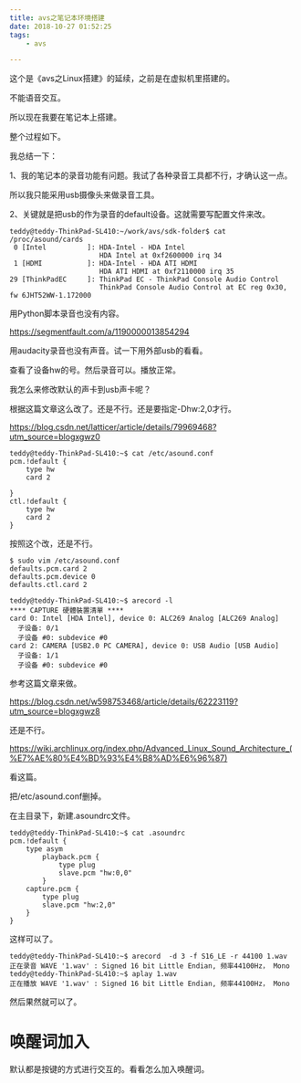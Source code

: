 ```yaml
---
title: avs之笔记本环境搭建
date: 2018-10-27 01:52:25
tags:
	- avs

---
```




这个是《avs之Linux搭建》的延续，之前是在虚拟机里搭建的。

不能语音交互。

所以现在我要在笔记本上搭建。

整个过程如下。

我总结一下：

1、我的笔记本的录音功能有问题。我试了各种录音工具都不行，才确认这一点。

所以我只能采用usb摄像头来做录音工具。

2、关键就是把usb的作为录音的default设备。这就需要写配置文件来改。



```
teddy@teddy-ThinkPad-SL410:~/work/avs/sdk-folder$ cat /proc/asound/cards
 0 [Intel          ]: HDA-Intel - HDA Intel
                      HDA Intel at 0xf2600000 irq 34
 1 [HDMI           ]: HDA-Intel - HDA ATI HDMI
                      HDA ATI HDMI at 0xf2110000 irq 35
29 [ThinkPadEC     ]: ThinkPad EC - ThinkPad Console Audio Control
                      ThinkPad Console Audio Control at EC reg 0x30, fw 6JHT52WW-1.172000
```

用Python脚本录音也没有内容。

https://segmentfault.com/a/1190000013854294

用audacity录音也没有声音。试一下用外部usb的看看。

查看了设备hw的号。然后录音可以。播放正常。

我怎么来修改默认的声卡到usb声卡呢？

根据这篇文章这么改了。还是不行。还是要指定-Dhw:2,0才行。

https://blog.csdn.net/latticer/article/details/79969468?utm_source=blogxgwz0

```
teddy@teddy-ThinkPad-SL410:~$ cat /etc/asound.conf 
pcm.!default {
    type hw
    card 2

}
ctl.!default {
    type hw
    card 2
}
```

按照这个改，还是不行。

```
$ sudo vim /etc/asound.conf   
defaults.pcm.card 2 
defaults.pcm.device 0  
defaults.ctl.card 2
```

```
teddy@teddy-ThinkPad-SL410:~$ arecord -l
**** CAPTURE 硬體裝置清單 ****
card 0: Intel [HDA Intel], device 0: ALC269 Analog [ALC269 Analog]
  子设备: 0/1
  子设备 #0: subdevice #0
card 2: CAMERA [USB2.0 PC CAMERA], device 0: USB Audio [USB Audio]
  子设备: 1/1
  子设备 #0: subdevice #0
```

参考这篇文章来做。

https://blog.csdn.net/w598753468/article/details/62223119?utm_source=blogxgwz8

还是不行。



https://wiki.archlinux.org/index.php/Advanced_Linux_Sound_Architecture_(%E7%AE%80%E4%BD%93%E4%B8%AD%E6%96%87)

看这篇。

把/etc/asound.conf删掉。

在主目录下，新建.asoundrc文件。

```
teddy@teddy-ThinkPad-SL410:~$ cat .asoundrc 
pcm.!default {
    type asym
        playback.pcm {
            type plug
            slave.pcm "hw:0,0"
        }
    capture.pcm {
        type plug
        slave.pcm "hw:2,0"
    }
}
```

这样可以了。

```
teddy@teddy-ThinkPad-SL410:~$ arecord  -d 3 -f S16_LE -r 44100 1.wav
正在录音 WAVE '1.wav' : Signed 16 bit Little Endian, 频率44100Hz， Mono
teddy@teddy-ThinkPad-SL410:~$ aplay 1.wav 
正在播放 WAVE '1.wav' : Signed 16 bit Little Endian, 频率44100Hz， Mono
```

然后果然就可以了。



# 唤醒词加入

默认都是按键的方式进行交互的。看看怎么加入唤醒词。

